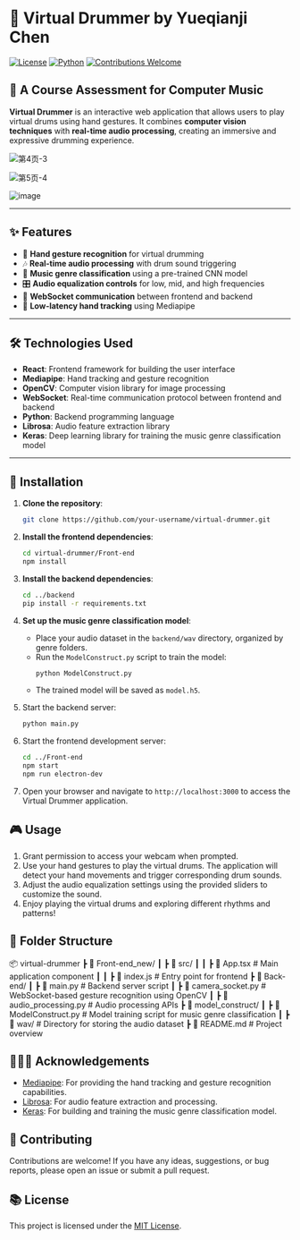 # 🥁 Virtual Drummer by Yueqianji Chen

[![License](https://img.shields.io/badge/license-MIT-blue.svg)](LICENSE)
[![Python](https://img.shields.io/badge/python-3.8%2B-brightgreen.svg)](https://www.python.org/)
[![Contributions Welcome](https://img.shields.io/badge/contributions-welcome-orange.svg)](CONTRIBUTING.md)

## 🎵 A Course Assessment for Computer Music

**Virtual Drummer** is an interactive web application that allows users to play virtual drums using hand gestures. It combines **computer vision techniques** with **real-time audio processing**, creating an immersive and expressive drumming experience.

![第4页-3](https://github.com/user-attachments/assets/85e64bb8-a7c6-4bb4-9f8f-e4a6f52f9b17)

![第5页-4](https://github.com/user-attachments/assets/f649c23f-e614-4613-9df3-ebc6c6a7f00d)


![image](https://github.com/Tshoiasc/Visual-Drummer/assets/30382941/a1258bca-0eba-4143-a8e0-3cb7556623d8)

---

## ✨ Features

- 👋 **Hand gesture recognition** for virtual drumming
- 🎶 **Real-time audio processing** with drum sound triggering
- 🎵 **Music genre classification** using a pre-trained CNN model
- 🎛 **Audio equalization controls** for low, mid, and high frequencies
- 🔄 **WebSocket communication** between frontend and backend
- 🚀 **Low-latency hand tracking** using Mediapipe

---

## 🛠️ Technologies Used

- **React**: Frontend framework for building the user interface
- **Mediapipe**: Hand tracking and gesture recognition
- **OpenCV**: Computer vision library for image processing
- **WebSocket**: Real-time communication protocol between frontend and backend
- **Python**: Backend programming language
- **Librosa**: Audio feature extraction library
- **Keras**: Deep learning library for training the music genre classification model

---

## 🚀 Installation

1. **Clone the repository**:
   ```bash
   git clone https://github.com/your-username/virtual-drummer.git


2. **Install the frontend dependencies**:
   ```bash
   cd virtual-drummer/Front-end
   npm install
   ```

3. **Install the backend dependencies**:
   ```bash
   cd ../backend
   pip install -r requirements.txt
   ```

4. **Set up the music genre classification model**:
   - Place your audio dataset in the `backend/wav` directory, organized by genre folders.
   - Run the `ModelConstruct.py` script to train the model:
     ```bash
     python ModelConstruct.py
     ```
   - The trained model will be saved as `model.h5`.

5. Start the backend server:
   ```bash
   python main.py
   ```

6. Start the frontend development server:
   ```bash
   cd ../Front-end
   npm start
   npm run electron-dev
   ```

7. Open your browser and navigate to `http://localhost:3000` to access the Virtual Drummer application.

## 🎮 Usage

1. Grant permission to access your webcam when prompted.
2. Use your hand gestures to play the virtual drums. The application will detect your hand movements and trigger corresponding drum sounds.
3. Adjust the audio equalization settings using the provided sliders to customize the sound.
4. Enjoy playing the virtual drums and exploring different rhythms and patterns!

## 📂 Folder Structure

📦 virtual-drummer
 ┣ 📂 Front-end_new/
 ┃ ┣ 📂 src/
 ┃ ┃ ┣ 📜 App.tsx       # Main application component
 ┃ ┃ ┣ 📜 index.js      # Entry point for frontend
 ┣ 📂 Back-end/
 ┃ ┣ 📜 main.py         # Backend server script
 ┃ ┣ 📜 camera_socket.py # WebSocket-based gesture recognition using OpenCV
 ┃ ┣ 📜 audio_processing.py # Audio processing APIs
 ┣ 📂 model_construct/
 ┃ ┣ 📜 ModelConstruct.py # Model training script for music genre classification
 ┃ ┣ 📂 wav/            # Directory for storing the audio dataset
 ┣ 📜 README.md         # Project overview


## 🙋🏻‍♀️ Acknowledgements

- [Mediapipe](https://mediapipe.dev/): For providing the hand tracking and gesture recognition capabilities.
- [Librosa](https://librosa.org/): For audio feature extraction and processing.
- [Keras](https://keras.io/): For building and training the music genre classification model.

## 💐 Contributing

Contributions are welcome! If you have any ideas, suggestions, or bug reports, please open an issue or submit a pull request.

## 📚 License

This project is licensed under the [MIT License](LICENSE).
